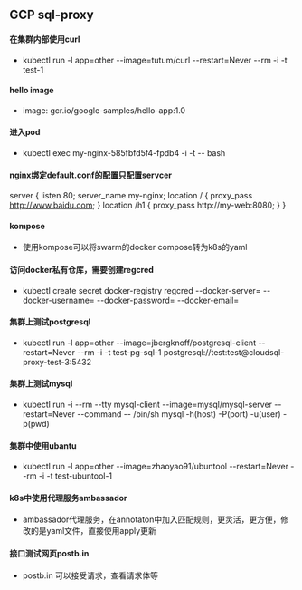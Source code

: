 ## GCP sql-proxy

#### 在集群内部使用curl
- kubectl run -l app=other --image=tutum/curl --restart=Never --rm -i -t test-1


#### hello image
- image: gcr.io/google-samples/hello-app:1.0

#### 进入pod
- kubectl exec my-nginx-585fbfd5f4-fpdb4 -i -t -- bash

#### nginx绑定default.conf的配置只配置servcer
  server {
    listen 80;
    server_name my-nginx;
    location / {
      proxy_pass http://www.baidu.com;
    }
    location /h1 {
      proxy_pass http://my-web:8080;
    }
  }
	
####  kompose
- 使用kompose可以将swarm的docker compose转为k8s的yaml

#### 访问docker私有仓库，需要创建regcred
- kubectl create secret docker-registry regcred --docker-server=<your-registry-server> --docker-username=<your-name> --docker-password=<your-pword> --docker-email=<your-email>

#### 集群上测试postgresql
- kubectl run -l app=other --image=jbergknoff/postgresql-client --restart=Never --rm -i -t test-pg-sql-1 postgresql://test:test@cloudsql-proxy-test-3:5432

#### 集群上测试mysql
- kubectl run -i --rm --tty mysql-client --image=mysql/mysql-server --restart=Never --command -- /bin/sh
mysql -h(host) -P(port) -u(user) -p(pwd)

#### 集群中使用ubantu
- kubectl run -l app=other --image=zhaoyao91/ubuntool --restart=Never --rm -i -t test-ubuntool-1

#### k8s中使用代理服务ambassador
- ambassador代理服务，在annotaton中加入匹配规则，更灵活，更方便，修改的是yaml文件，直接使用apply更新

#### 接口测试网页postb.in
- postb.in 可以接受请求，查看请求体等

